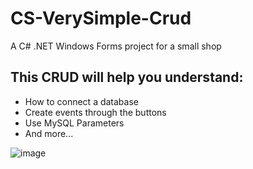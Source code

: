 # CS-VerySimple-Crud
A C# .NET Windows Forms project for a small shop
## This CRUD will help you understand:

- How to connect a database
- Create events through the buttons
- Use MySQL Parameters
- And more...

![image](https://github.com/OscarChavez99/CS-VerySimple-Crud/assets/80979314/0f40adda-2f80-4889-9182-5f3455111863)

